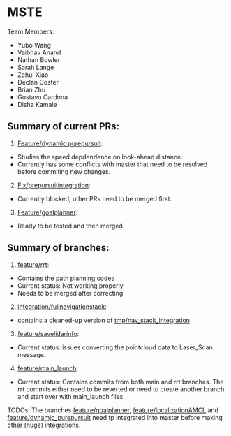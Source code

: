 # MSTE
Team Members:  
  
  - Yubo Wang
  - Vaibhav Anand
  - Nathan Bowler
  - Sarah Lange
  - Zehui Xiao
  - Declan Coster
  - Brian Zhu
  - Gustavo Cardona
  - Disha Kamale
  
  
 ## Summary of current PRs: 
 
 1. [Feature/dynamic purepursuit](https://github.com/wbriang/MTSE/pull/13):

  - Studies the speed depdendence on look-ahead distance.
  - Currently has some conflicts with master that need to be resolved before commiting new changes. 

2. [Fix/prepursuitintegration](https://github.com/wbriang/MTSE/pull/12):

  - Currently blocked; other PRs need to be merged first. 

3. [Feature/goalplanner](https://github.com/wbriang/MTSE/pull/11): 

  - Ready to be tested and then merged. 


## Summary of branches:

1. [feature/rrt](https://github.com/wbriang/MTSE/tree/feature/rrt):

  - Contains the path planning codes
  - Current status: Not working properly 
  - Needs to be merged after correcting 
  
2. [integration/fullnavigationstack](https://github.com/wbriang/MTSE/tree/integration/fullnavigationstack):

  - contains a cleaned-up version of [tmp/nav_stack_integration](https://github.com/wbriang/MTSE/tree/tmp/nav_stack_integation)

3. [feature/savelidarinfo](https://github.com/wbriang/MTSE/tree/feature/savelidarinfo):

  - Current status: issues converting the pointcloud data to Laser_Scan message. 
 
4. [feature/main_launch](https://github.com/wbriang/MTSE/tree/feature/main_launch): 

  - Current status: Contains commits from both main and rrt branches. The rrt commits either need to be reverted or need to create another branch and start over with main_launch files. 


TODOs: The branches [feature/goalplanner](https://github.com/wbriang/MTSE/tree/feature/goalplanner), [feature/localizationAMCL](https://github.com/wbriang/MTSE/tree/feature/localizationAMCL) and [feature/dynamic_purepursuit](https://github.com/wbriang/MTSE/tree/feature/dynamic_purepursuit) need tp integrated into master before making other (huge) integrations. 
